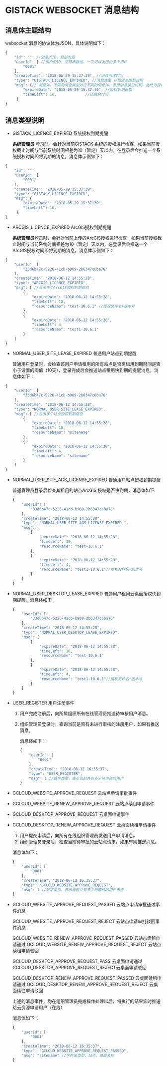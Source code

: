 #                           GISTACK WEBSOCKET 消息结构

## 消息体主题结构

 websocket 消息的协议体为JSON，具体说明如下：

```javascript
{
    "id": "", //消息的ID，目前为空
    "userId": [ //用户的ID，字符串数组，一次可以发送给多个用户
        "0001"
    ],
    "createTime": "2018-05-29 15:37:39", //消息创建时间
    "type": "GISTACK_LICENCE_EXPIRED", //消息类型 详见消息类型说明
    "msg": {// 消息体，不同的消息类型对应不同的消息体，参见消息类型说明，此处为授权到期通知消息
        "expireDate": "2018-05-29 15:37:39", //授权到期日期
        "timeLeft": 10,             //还剩余时间
     }
}
```



## 消息类型说明

- GISTACK_LICENCE_EXPIRED     系统授权到期提醒

  **系统管理员** 登录时，会针对当前GISTACK 系统的授权进行检查，如果当前授权截止时间与当前系统时间相差为10（暂定）天以内，在登录后会推送一个系统授权时间即将到期的消息，消息体示例如下：

```javascript
{
    "id": "", 
    "userId": [ 
        "0001"
    ],
    "createTime": "2018-05-29 15:37:39", 
    "type": "GISTACK_LICENCE_EXPIRED", 
    "msg": {
        "expireDate": "2018-05-29 15:37:39", 
        "timeLeft": 10,             
     }
}
```





- ARCGIS_LICENCE_EXPIRED  ArcGIS授权到期提醒

  **系统管理员**登录时，会针对当前上传的ArcGIS授权进行检查，如果当前授权截止时间与当前系统时间相差为10（暂定）天以内，在登录后会推送一个ArcGIS授权时间即将到期的消息，消息体示例如下：

```javascript
{
    "userId": [
        "33d6b47c-5226-41cb-b909-2b6347c6ba76"
    ],
    "createTime": "2018-06-12 14:55:28",
    "type": "ARCGIS_LICENCE_EXPIRED",
    "msg": [ //显示多个ArcGIS授权到期信息
        {
            "expireDate": "2018-06-12 14:55:28",
            "timeLeft": 10,
            "resourceName": "test-10.6.1" //授权文件名+版本号
        },
        {
            "expireDate": "2018-06-12 14:55:28",
            "timeLeft": 4,
            "resourceName": "test1-10.6.1"
        }
    ]
}
```

- NORMAL_USER_SITE_LEASE_EXPIRED  普通用户站点到期提醒

  普通用户登录时，会检查该用户申请租用的所有站点是否离租用到期时间是否小于设置的阈值（10天），登录完成后会推送站点租用快到期的提醒消息，消息体如下：
```javascript
{
    "userId": [
        "33d6b47c-5226-41cb-b909-2b6347c6ba76"
    ],
    "createTime": "2018-06-12 14:55:28",
    "type": "NORMAL_USER_SITE_LEASE_EXPIRED",
    "msg": [ //显示多个站点授权到期信息
        {
            "expireDate": "2018-06-12 14:55:28",
            "timeLeft": 10,
            "resourceName": "sitename"
        },
        {
            "expireDate": "2018-06-12 14:55:28",
            "timeLeft": 4,
            "resourceName": "sitename"
        }
    ]
}
```



- NORMAL_USER_SITE_AGS_LICENSE_EXPIRED  普通用户站点授权到期提醒

  普通管理员登录后检查其租用的站点ArcGIS 授权是否快到期，消息体如下:

  

  ```javascript
  {
      "userId": [
          "33d6b47c-5226-41cb-b909-2b6347c6ba76"
      ],
      "createTime": "2018-06-12 14:55:28",
      "type": "NORMAL_USER_SITE_AGS_LICENSE_EXPIRED ",
      "msg": [ 
          {
              "expireDate": "2018-06-12 14:55:28",
              "timeLeft": 10,
              "resourceName": "test-10.6.1" 
          },
          {
              "expireDate": "2018-06-12 14:55:28",
              "timeLeft": 4,
              "resourceName": "test1-10.6.1"//授权文件名+版本号
          }
      ]
  }
  ```

  

- NORMAL_USER_DESKTOP_LEASE_EXPIRED 普通用户租用云桌面授权快到期提醒，消息体如下：

  ```javascript
  {
      "userId": [
          "33d6b47c-5226-41cb-b909-2b6347c6ba76"
      ],
      "createTime": "2018-06-12 14:55:28",
      "type": "NORMAL_USER_DESKTOP_LEASE_EXPIRED",
      "msg": [ 
          {
              "expireDate": "2018-06-12 14:55:28",
              "timeLeft": 10,
              "resourceName": "test-10.6.1" 
          },
          {
              "expireDate": "2018-06-12 14:55:28",
              "timeLeft": 4,
              "resourceName": "test1-10.6.1"//授权文件名+版本号
          }
      ]
  }
  ```

- USER_REGISTER 用户注册事件

  1.  用户完成注册后，向所属组织所有在线管理员推送待审核用户消息。

  2. 组织管理员登录时，查询当前是否有未进行审核的注册用户，如果有推送消息。

     消息体如下：

     ```javascript
     {
         "userId": [
             "0001"
         ],
         "createTime": "2018-06-12 16:35:37",
         "type": "USER_REGISTER",
         "msg": 1 //数字类型，表示当前共有多少待审核的用户
     }
     ```

     

- GCLOUD_WEBSITE_APPROVE_REQUEST  云站点申请审批事件

- GCLOUD_WEBSITE_RENEW_APPROVE_REQUEST  云站点续租申请事件

- GCLOUD_DESKTOP_APPROVE_REQUEST 云桌面申请事件

- GCLOUD_DESKTOP_RENEW_APPROVE_REQUEST  云桌面续租申请事件

  1. 用户提交申请后，向所有在线组织管理员发送用户申请消息。
  2. 组织管理员登录后，检查当前待审批的云站点请求，如果有则推送消息。

  消息体如下：

  

  ```javascript
  {
      "userId": [
          "0001"
      ],
      "createTime": "2018-06-12 16:35:37",
      "type": "GCLOUD_WEBSITE_APPROVE_REQUEST",
      "msg": 1 //数字类型，表示当前共有多少待审核的用户申请
  }
  ```

- GCLOUD_WEBSITE_APPROVE_REQUEST_PASSED  云站点申请审批通过事件消息

  GCLOUD_WEBSITE_APPROVE_REQUEST_REJECT  云站点申请审批驳回事件消息

  GCLOUD_WEBSITE_RENEW_APPROVE_REQUEST_PASSED 云站点续租申请通过
  GCLOUD_WEBSITE_RENEW_APPROVE_REQUEST_REJECT 云站点续租申请驳回

  GCLOUD_DESKTOP_APPROVE_REQUEST_PASS 云桌面申请通过
  GCLOUD_DESKTOP_APPROVE_REQUEST_REJECT云桌面申请驳回

  GCLOUD_DESKTOP_RENEW_APPROVE_REQUEST_PASSED 云桌面续租申请通过
   GCLOUD_DESKTOP_RENEW_APPROVE_REQUEST_REJECT 云桌面续住申请驳回

  上述的消息事件，均在组织管理员完成操作处理以后，将执行的结果实时推送给云资源申请用户（在线）

  消息体如下 ：

  

  ```javascript
  {
      "userId": [
          "0001"
      ],
      "createTime": "2018-06-12 16:35:37",
      "type": "GCLOUD_WEBSITE_APPROVE_REQUEST_PASSED",
      "msg": "sitename" //字符串类型，站点、桌面名称
  }
  ```

  